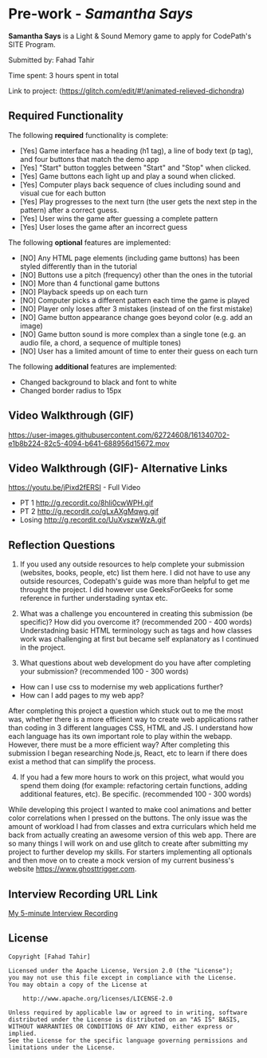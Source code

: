 # Pre-work - *Samantha Says*

**Samantha Says** is a Light & Sound Memory game to apply for CodePath's SITE Program. 

Submitted by: Fahad Tahir

Time spent: 3 hours spent in total

Link to project: (https://glitch.com/edit/#!/animated-relieved-dichondra)

## Required Functionality

The following **required** functionality is complete:

* [Yes] Game interface has a heading (h1 tag), a line of body text (p tag), and four buttons that match the demo app
* [Yes] "Start" button toggles between "Start" and "Stop" when clicked. 
* [Yes] Game buttons each light up and play a sound when clicked. 
* [Yes] Computer plays back sequence of clues including sound and visual cue for each button
* [Yes] Play progresses to the next turn (the user gets the next step in the pattern) after a correct guess. 
* [Yes] User wins the game after guessing a complete pattern
* [Yes] User loses the game after an incorrect guess

The following **optional** features are implemented:

* [NO] Any HTML page elements (including game buttons) has been styled differently than in the tutorial
* [NO] Buttons use a pitch (frequency) other than the ones in the tutorial
* [NO] More than 4 functional game buttons
* [NO] Playback speeds up on each turn
* [NO] Computer picks a different pattern each time the game is played
* [NO] Player only loses after 3 mistakes (instead of on the first mistake)
* [NO] Game button appearance change goes beyond color (e.g. add an image)
* [NO] Game button sound is more complex than a single tone (e.g. an audio file, a chord, a sequence of multiple tones)
* [NO] User has a limited amount of time to enter their guess on each turn

The following **additional** features are implemented:

- Changed background to black and font to white
- Changed border radius to 15px

## Video Walkthrough (GIF)

https://user-images.githubusercontent.com/62724608/161340702-e1b8b224-82c5-4094-b641-688956d15672.mov

## Video Walkthrough (GIF)- Alternative Links
https://youtu.be/jPixd2fERSI - Full Video

 - PT 1
http://g.recordit.co/8hli0cwWPH.gif 
- PT 2
http://g.recordit.co/gLxAXgMqwg.gif
- Losing
http://g.recordit.co/UuXvszwWzA.gif 

## Reflection Questions
1. If you used any outside resources to help complete your submission (websites, books, people, etc) list them here. 
I did not have to use any outside resources, Codepath's guide was more than helpful to get me throught the project. I did however use GeeksForGeeks for some reference in further understading syntax etc.

2. What was a challenge you encountered in creating this submission (be specific)? How did you overcome it? (recommended 200 - 400 words) 
Understadning basic HTML terminology such as tags and how classes work was challenging at first but became self explanatory as I continued in the project.

3. What questions about web development do you have after completing your submission? (recommended 100 - 300 words) 
- How can I use css to modernise my web applications further?
- How can I add pages to my web app?

After completing this project a question which stuck out to me the most was, whether there is a more efficient way to create web applications rather than coding in 3 different languages CSS, HTML and JS. I understand how each language has its own important role to play within the webapp. However, there must be a more efficient way? After completing this submission I began researching Node.js, React, etc to learn if there does exist a method that can simplify the process.

4. If you had a few more hours to work on this project, what would you spend them doing (for example: refactoring certain functions, adding additional features, etc). Be specific. (recommended 100 - 300 words) 

While developing this project I wanted to make cool animations and better color correlations when I pressed on the buttons. The only issue was the amount of workload I had from classes and extra curriculars which held me back from actually creating an awesome version of this web app. There are so many things I will work on and use glitch to create after submitting my project to further develop my skills. For starters implementing all optionals and then move on to create a mock version of my current business's website https://www.ghosttrigger.com. 



## Interview Recording URL Link

[My 5-minute Interview Recording](https://www.loom.com/share/1957790a9a634baa9a9a1a0120771f89)


## License

    Copyright [Fahad Tahir]

    Licensed under the Apache License, Version 2.0 (the "License");
    you may not use this file except in compliance with the License.
    You may obtain a copy of the License at

        http://www.apache.org/licenses/LICENSE-2.0

    Unless required by applicable law or agreed to in writing, software
    distributed under the License is distributed on an "AS IS" BASIS,
    WITHOUT WARRANTIES OR CONDITIONS OF ANY KIND, either express or implied.
    See the License for the specific language governing permissions and
    limitations under the License.
